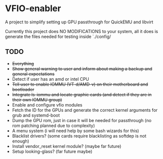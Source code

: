 # VFIO-enabler
A project to simplify setting up GPU passthrough for QuickEMU and libvirt

Currently this project does NO MODIFICATIONS to your system, all it does is generate the files needed for testing inside `./config/


## TODO
* ~~Everything~~
* ~~Show general warning to user and inform about making a backup and general expectations~~
* Detect if user has an amd or intel CPU
* ~~Tell user to enable IOMMU (VT-d/AMD-v) on their motherboard and bootloader~~
* ~~Integrate ls-iommu and locate graphic cards (and detect if they are in their own IOMMU group)~~
* Enable and configure vfio modules
* Fetch the ID for the GPUs and generate the correct kernel arguments for grub and systemd-boot
* Dump the GPU rom, just in case it will be needed for passthrough (no rom patching planned due to complexity)
* A menu system (i will need help by some bash wizards for this)
* Blacklist drivers? (some cards require blacklisting as softdep is not enough)
* Install vendor_reset kernel module? (maybe far future)
* Setup looking-glass? (far future maybe)